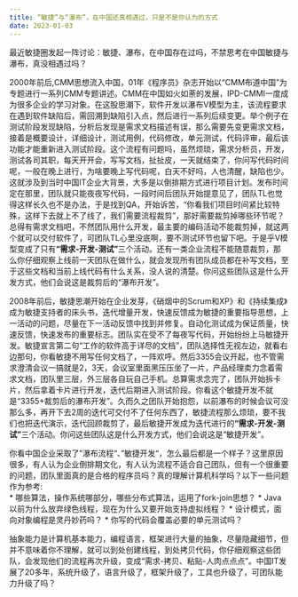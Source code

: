 ```yaml
---
title: “敏捷”与“瀑布”，在中国还真相遇过，只是不是你认为的方式
date: 2023-01-03
---
```


最近敏捷圈发起一阵讨论：敏捷、瀑布，在中国存在过吗，不禁思考在中国敏捷与瀑布，真没相遇过吗？

2000年前后,CMM思想流入中国，01年《程序员》杂志开始以“CMM布道中国”为专题进行一系列CMM专题讲述。CMM在中国如火如荼的发展，IPD-CMMI一度成为很多企业的学习对象。在这股思潮下，软件开发以瀑布V模型为主，该流程要求在遇到软件缺陷后，需回溯到缺陷引入点，然后进行一系列后续变更。举个例子在测试阶段发现缺陷，分析后发现是需求文档描述有误，那么需要先变更需求文档，接着是概要设计，详细设计，测试用例，代码修改，单元测试，代码评审，最后该功能才能重新进入测试阶段。这个流程有问题吗，虽然烦琐，需求分析员，开发，测试各司其职，每天开开会，写写文档，扯扯皮，一天就结束了，你问写代码时间呢，一般在晚上进行，为啥要晚上写代码呢，白天不好吗，人也清醒，缺陷也少。这就涉及到当时中国IT企业大背景，大多是以倒排期方式进行项目计划。发布时间定在那里，团队就只能夜夜写代码，一段时间后团队开始提意见了，团队TL也觉得这样长久也不是办法，于是找到QA，开始诉苦，“你看我们项目时间紧比较特殊，这样下去就上不了线了，我们需要流程裁剪”，那好需要裁剪掉哪些环节呢？总得有需求文档吧，不然团队用什么开发，最主要的编码活动不能裁剪掉，就这两个就可以交付软件了，可团队TL心里没底啊，要不测试环节也留下吧。于是乎V模型变成了只有<strong>“需求-开发-测试”</strong>三个活动。还有一类企业流程不能随意裁剪，那么你仔细观察上线前一天团队在做什么，就会发现所有团队成员都在补写文档，至于这些文档和当前上线代码有什么关系，没人说的清楚。你问这些团队这是什么开发方式，他们会说这是裁剪后的“瀑布开发”。

2008年前后，敏捷思潮开始在企业发芽，《硝烟中的Scrum和XP》和《持续集成》成为敏捷支持者的床头书，迭代增量开发，快速反馈成为敏捷的重要指导思想，上一活动的问题，尽量在下一活动反馈中找到并修复。自动化测试成为保证质量，快速反馈，快速发布的重要标志。团队实在受不了每夜写代码，开始纷纷上马敏捷开发。敏捷宣言第二句“工作的软件高于详尽的文档”，团队选择性无视左边，就看右边那句，你看敏捷不用写任何文档了，一阵欢呼。然后3355会议开起，也不管需求澄清会议一搞就是2，3天，会议室里面黑压压坐了一片，产品经理卖力念着需求文档，团队里三层，外三层各自玩自己手机。总算需求念完了，团队开始拆卡片，然后拿着卡片进行开发，迭代后期进入测试阶段。你看这个敏捷开发不就是“3355+裁剪后的瀑布开发”。久而久之团队开始抱怨，以前瀑布的时候会议可没那么多，再开下去2周的迭代可交付不了任何东西了，敏捷流程那么烦琐，要不我们也把迭代演示，迭代回顾裁剪了，最后敏捷开发成为迭代进行的<strong>“需求-开发-测试”</strong>三个活动。你问这些团队这是什么开发方式，他们会说这是“敏捷开发”。

你看中国企业采取了”瀑布流程“、”敏捷开发“，怎么最后都是一个样子？这里原因很多，有人认为企业倒排期文化，有人认为流程不适合自己团队，但有一个很重要的问题，团队里面真的是合格的程序员吗？真的理解计算机科学吗？以下一些问题作为参考:  
      * 哪些算法，操作系统哪部分，哪些分布式算法，运用了fork-join思想？
      * Java以前为什么放弃绿色线程，现在为什么又要开始支持虚拟线程？
      * 设计模式，面向对象编程是灵丹妙药吗？
      * 你写的代码会覆盖必要的单元测试吗？

抽象能力是计算机基本能力，编程语言，框架进行大量的抽象，尽量隐藏细节，但并不意味着你不理解，就可以到处创建线程，到处拷贝代码，你仔细观察这些团队，会发现他们的流程再次升级，变成“需求-拷贝、粘贴-人肉点点点”。中国IT发展了20多年，系统升级了，语言升级了，框架升级了，工具也升级了，可团队能力升级了吗？




